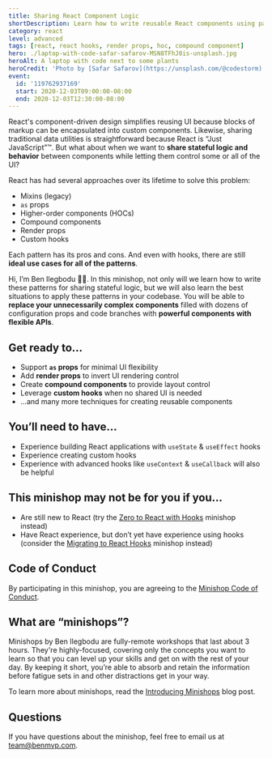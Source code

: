 ```yaml
---
title: Sharing React Component Logic
shortDescription: Learn how to write reusable React components using patterns for sharing stateful logic and behavior
category: react
level: advanced
tags: [react, react hooks, render props, hoc, compound component]
hero: ./laptop-with-code-safar-safarov-MSN8TFhJ0is-unsplash.jpg
heroAlt: A laptop with code next to some plants
heroCredit: 'Photo by [Safar Safarov](https://unsplash.com/@codestorm)'
event:
  id: '119762937169'
  start: 2020-12-03T09:00:00-08:00
  end: 2020-12-03T12:30:00-08:00
---
```


React's component-driven design simplifies reusing UI because blocks of markup can be encapsulated into custom components. Likewise, sharing traditional data utilities is straightforward because React is “Just JavaScript”™. But what about when we want to **share stateful logic and behavior** between components while letting them control some or all of the UI?

React has had several approaches over its lifetime to solve this problem:

- Mixins (legacy)
- `as` props
- Higher-order components (HOCs)
- Compound components
- Render props
- Custom hooks

Each pattern has its pros and cons. And even with hooks, there are still **ideal use cases for all of the patterns**.

Hi, I’m Ben Ilegbodu 👋🏾. In this minishop, not only will we learn how to write these patterns for sharing stateful logic, but we will also learn the best situations to apply these patterns in your codebase. You will be able to **replace your unnecessarily complex components** filled with dozens of configuration props and code branches with **powerful components with flexible APIs**.

## Get ready to...

- Support **`as` props** for minimal UI flexibility
- Add **render props** to invert UI rendering control
- Create **compound components** to provide layout control
- Leverage **custom hooks** when no shared UI is needed
- ...and many more techniques for creating reusable components

## You’ll need to have...

- Experience building React applications with `useState` & `useEffect` hooks
- Experience creating custom hooks
- Experience with advanced hooks like `useContext` & `useCallback` will also be helpful

## This minishop may not be for you if you...

- Are still new to React (try the [Zero to React with Hooks](/minishops/zero-to-react-with-hooks/) minishop instead)
- Have React experience, but don’t yet have experience using hooks (consider the [Migrating to React Hooks](/minishops/migrating-to-react-hooks/) minishop instead)

## Code of Conduct

By participating in this minishop, you are agreeing to the [Minishop Code of Conduct](/minishops/conduct/).

## What are “minishops”?

Minishops by Ben Ilegbodu are fully-remote workshops that last about 3 hours. They're highly-focused, covering only the concepts you want to learn so that you can level up your skills and get on with the rest of your day. By keeping it short, you’re able to absorb and retain the information before fatigue sets in and other distractions get in your way.

To learn more about minishops, read the [Introducing Minishops](/blog/introducing-minishops/) blog post.

## Questions

If you have questions about the minishop, feel free to email us at [team@benmvp.com](mailto:team@benmvp.com).
